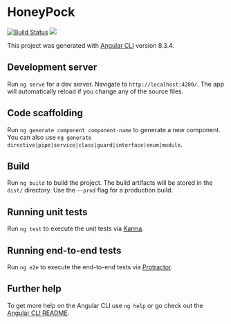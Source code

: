 # HoneyPock

[![Build Status](https://kentapsoba.visualstudio.com/Honey%20Pock/_apis/build/status/ktapsoba.honey-pock?branchName=master)](https://kentapsoba.visualstudio.com/Honey%20Pock/_build/latest?definitionId=2&branchName=master) 
<img src="https://vsrm.dev.azure.com/kentapsoba/_apis/public/Release/badge/2155a726-8b92-45b2-bf2d-b549be9e7310/1/1"/>

This project was generated with [Angular CLI](https://github.com/angular/angular-cli) version 8.3.4.

## Development server

Run `ng serve` for a dev server. Navigate to `http://localhost:4200/`. The app will automatically reload if you change any of the source files.

## Code scaffolding

Run `ng generate component component-name` to generate a new component. You can also use `ng generate directive|pipe|service|class|guard|interface|enum|module`.

## Build

Run `ng build` to build the project. The build artifacts will be stored in the `dist/` directory. Use the `--prod` flag for a production build.

## Running unit tests

Run `ng test` to execute the unit tests via [Karma](https://karma-runner.github.io).

## Running end-to-end tests

Run `ng e2e` to execute the end-to-end tests via [Protractor](http://www.protractortest.org/).

## Further help

To get more help on the Angular CLI use `ng help` or go check out the [Angular CLI README](https://github.com/angular/angular-cli/blob/master/README.md).
